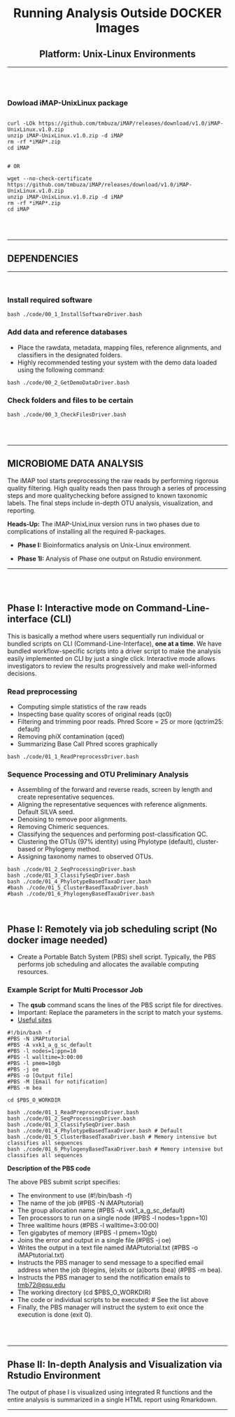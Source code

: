 <br><h1><center>Running Analysis Outside DOCKER Images</h1></center>

<h2><center>Platform: Unix-Linux Environments</h2></center>

<hr>
<br>
<br>

### Dowload iMAP-UnixLinux package
```{}

curl -LOk https://github.com/tmbuza/iMAP/releases/download/v1.0/iMAP-UnixLinux.v1.0.zip
unzip iMAP-UnixLinux.v1.0.zip -d iMAP
rm -rf *iMAP*.zip
cd iMAP


# OR

wget --no-check-certificate https://github.com/tmbuza/iMAP/releases/download/v1.0/iMAP-UnixLinux.v1.0.zip
unzip iMAP-UnixLinux.v1.0.zip -d iMAP
rm -rf *iMAP*.zip
cd iMAP
```

<br>
<br>
<hr>

## DEPENDENCIES

<hr>
<br>

### Install required software
```{}
bash ./code/00_1_InstallSoftwareDriver.bash
```

### Add data and reference databases
* Place the rawdata, metadata, mapping files, reference alignments, and classifiers in the designated folders.
* Highly recommended testing your system with the demo data loaded using the following command:
```{}
bash ./code/00_2_GetDemoDataDriver.bash
```

### Check folders and files to be certain
```{}
bash ./code/00_3_CheckFilesDriver.bash
```

<br>
<br>
<hr>

## MICROBIOME DATA ANALYSIS 
The iMAP tool starts preprocessing the raw reads by performing rigorous quality filtering. High quality reads then pass through a series of processing steps and more qualitychecking before assigned to known taxonomic labels. The final steps include in-depth OTU analysis, visualization, and reporting.

**Heads-Up:** The iMAP-UnixLinux version runs in two phases due to complications of installing all the required R-packages.

* **Phase I:** Bioinformatics analysis on Unix-Linux environment.

* **Phase 1I:** Analysis of Phase one output on Rstudio environment.

<hr>
<br>
<br>

## Phase I: Interactive mode on Command-Line-interface (CLI)
This is basically a method where users sequentially run individual or bundled scripts on CLI (Command-Line-Interface), **one at a time**. We have bundled workflow-specific scripts into a driver script to make the analysis easily implemented on CLI by just a single click. Interactive mode allows investigators to review the results progressively and make well-informed decisions.

### Read preprocessing
  * Computing simple statistics of the raw reads 
  * Inspecting base quality scores of original reads (qc0)
  * Filtering and trimming poor reads. Phred Score = 25 or more (qctrim25: default)
  * Removing phiX contamination (qced)
  * Summarizing Base Call Phred scores graphically
```{}
bash ./code/01_1_ReadPreprocessDriver.bash
```

### Sequence Processing and OTU Preliminary Analysis
* Assembling of the forward and reverse reads, screen by length and create representative sequences.
* Aligning the representative sequences with reference alignments. Default SILVA seed.
* Denoising to remove poor alignments.
* Removing Chimeric sequences.
* Classifying the sequences and performing post-classification QC.
* Clustering the OTUs (97% identity) using Phylotype (default), cluster-based or Phylogeny method.
* Assigning taxonomy names to observed OTUs.
```{}
bash ./code/01_2_SeqProcessingDriver.bash
bash ./code/01_3_ClassifySeqDriver.bash
bash ./code/01_4_PhylotypeBasedTaxaDriver.bash
#bash ./code/01_5_ClusterBasedTaxaDriver.bash
#bash ./code/01_6_PhylogenyBasedTaxaDriver.bash
```

<br>

## Phase I: Remotely via job scheduling script (No docker image needed)
* Create a Portable Batch System (PBS) shell script. Typically, the PBS performs job scheduling and allocates the available computing resources. 

### Example Script for Multi Processor Job
* The **qsub** command scans the lines of the PBS script file for directives.  
* Important: Replace the parameters in the script to match your systems.
* [Useful sites](http://docs.adaptivecomputing.com/torque/4-0-2/Content/topics/commands/qsub.htm)

```{}
#!/bin/bash -f
#PBS -N iMAPtutorial
#PBS -A vxk1_a_g_sc_default
#PBS -l nodes=1:ppn=10
#PBS -l walltime=3:00:00
#PBS -l pmem=10gb
#PBS -j oe
#PBS -o [Output file]
#PBS -M [Email for notification]
#PBS -m bea

cd $PBS_O_WORKDIR

bash ./code/01_1_ReadPreprocessDriver.bash
bash ./code/01_2_SeqProcessingDriver.bash
bash ./code/01_3_ClassifySeqDriver.bash
bash ./code/01_4_PhylotypeBasedTaxaDriver.bash # Default
bash ./code/01_5_ClusterBasedTaxaDriver.bash # Memory intensive but classifies all sequences
bash ./code/01_6_PhylogenyBasedTaxaDriver.bash # Memory intensive but classifies all sequences

```

**Description of the PBS code**

The above PBS submit script specifies:  

* The environment to use (#!/bin/bash -f)
* The name of the job (#PBS -N iMAPtutorial)
* The group allocation name (#PBS -A vxk1_a_g_sc_default)
* Ten processors to run on a single node (#PBS -l nodes=1:ppn=10)
* Three walltime hours (#PBS -l walltime=3:00:00)
* Ten gigabytes of memory (#PBS -l pmem=10gb)
* Joins the error and output in a single file (#PBS -j oe)
* Writes the output in a text file named iMAPtutorial.txt (#PBS -o iMAPtutorial.txt)
* Instructs the PBS manager to send message to a specified email address when the job (b)egins, (e)xits or (a)borts (bea) (#PBS -m bea). 
* Instructs the PBS manager to send the notification emails to tmb72@psu.edu
* The working directory (cd $PBS_O_WORKDIR)
* The code or individual scripts to be executed: # See the list above 
* Finally, the PBS manager will instruct the system to exit once the execution is done (exit 0).


<br>
<br>
<hr>

## Phase II: In-depth Analysis and Visualization via Rstudio Environment
The output of phase I is visualized using integrated R functions and the entire analysis is summarized in a single HTML report using Rmarkdown.

<hr>
<br>
<br>


 


